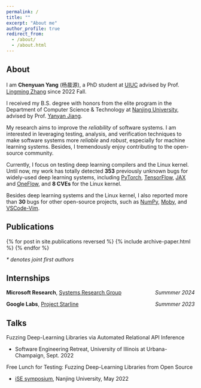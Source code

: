 ```yaml
---
permalink: /
title: ""
excerpt: "About me"
author_profile: true
redirect_from: 
  - /about/
  - /about.html
---
```


## About

I am **Chenyuan Yang** (杨晨源), a PhD student at [UIUC](https://illinois.edu/) advised by Prof. [Lingming Zhang](http://lingming.cs.illinois.edu/) since 2022 Fall.

I received my B.S. degree with honors from the elite program in the Department of Computer Science & Technology at [Nanjing University](https://www.nju.edu.cn/EN/main.htm), advised by Prof. [Yanyan Jiang](https://ics.nju.edu.cn/~jyy/). 

My research aims to improve the *reliability* of software systems.
I am interested in leveraging testing, analysis, and verification techniques to make software systems more *reliable* and *robust*, especially for machine learning systems.
Besides, I tremendously enjoy contributing to the open-source community.

Currently, I focus on testing deep learning compilers and the Linux kernel. Until now, my work has totally detected **353** previously unknown bugs for widely-used deep learning systems, including [PyTorch](https://pytorch.org), [TensorFlow](https://www.tensorflow.org), [JAX](https://jax.readthedocs.io) and [OneFlow](https://github.com/Oneflow-Inc/oneflow), and **8 CVEs** for the Linux kernel.

Besides deep learning systems and the Linux kernel, I also reported more than **30** bugs for other open-source projects, such as [NumPy](https://numpy.org), [Moby](https://mobyproject.org), and [VSCode-Vim](https://github.com/VSCodeVim/Vim).


## Publications

{% for post in site.publications reversed %}
  {% include archive-paper.html %}
{% endfor %}

<i>* denotes  joint first authors</i>

## Internships

**Microsoft Research**, [Systems Research Group](https://www.microsoft.com/en-us/research/group/systems-research-group-redmond/overview/) <i style="float:right;text-align:right;">Summmer 2024</i>

**Google Labs**, [Project Starline](https://blog.google/technology/research/project-starline-prototype/) <i style="float:right;text-align:right;">Summmer 2023</i>

## Talks

Fuzzing Deep-Learning Libraries via Automated Relational API Inference

  - Software Engineering Retreat, University of Illinois at Urbana-Champaign, Sept. 2022

Free Lunch for Testing: Fuzzing Deep-Learning Libraries from Open Source

  - [iSE symposium](http://www.iselab.cn/ises2022/), Nanjing University, May 2022